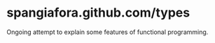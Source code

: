 spangiafora.github.com/types
======================

Ongoing attempt to explain some features of functional programming.

